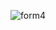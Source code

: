 
![form4](https://user-images.githubusercontent.com/116873085/205451171-aadaf451-43af-4bb0-8c84-f5154f3ea127.png)
